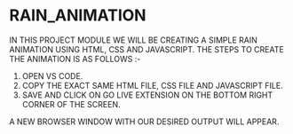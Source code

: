 # RAIN_ANIMATION

IN THIS PROJECT MODULE WE WILL BE CREATING A SIMPLE RAIN ANIMATION USING HTML, CSS AND JAVASCRIPT. THE STEPS TO CREATE THE ANIMATION IS AS FOLLOWS :-
1) OPEN VS CODE.
2) COPY THE EXACT SAME HTML FILE, CSS FILE AND JAVASCRIPT FILE.
3) SAVE AND CLICK ON GO LIVE EXTENSION ON THE BOTTOM RIGHT CORNER OF THE SCREEN.

A NEW BROWSER WINDOW WITH OUR DESIRED OUTPUT WILL APPEAR.
